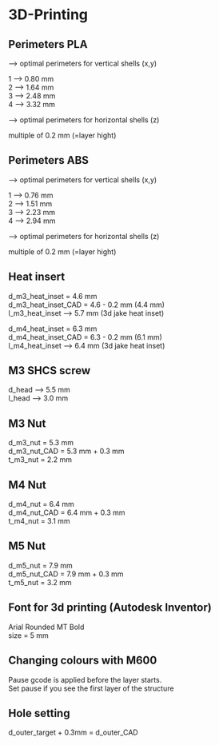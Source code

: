 # 3D-Printing  
## Perimeters PLA
--> optimal perimeters for vertical shells (x,y)

1 --> 0.80 mm  
2 --> 1.64 mm  
3 --> 2.48 mm  
4 --> 3.32 mm  

--> optimal perimeters for horizontal shells (z)

multiple of 0.2 mm (=layer hight)

## Perimeters ABS
--> optimal perimeters for vertical shells (x,y)

1 --> 0.76 mm  
2 --> 1.51 mm  
3 --> 2.23 mm  
4 --> 2.94 mm  

--> optimal perimeters for horizontal shells (z)

multiple of 0.2 mm (=layer hight)

## Heat insert
d_m3_heat_inset = 4.6 mm  
d_m3_heat_inset_CAD = 4.6 - 0.2 mm (4.4 mm)  
l_m3_heat_inset --> 5.7 mm (3d jake heat inset)  

d_m4_heat_inset = 6.3 mm  
d_m4_heat_inset_CAD = 6.3 - 0.2 mm (6.1 mm)  
l_m4_heat_inset --> 6.4 mm (3d jake heat inset)  

## M3 SHCS screw
d_head --> 5.5 mm  
l_head --> 3.0 mm  

## M3 Nut
d_m3_nut = 5.3 mm  
d_m3_nut_CAD = 5.3 mm + 0.3 mm  
t_m3_nut = 2.2 mm  

## M4 Nut
d_m4_nut = 6.4 mm  
d_m4_nut_CAD = 6.4 mm + 0.3 mm  
t_m4_nut = 3.1 mm  

## M5 Nut
d_m5_nut = 7.9 mm  
d_m5_nut_CAD = 7.9 mm + 0.3 mm  
t_m5_nut = 3.2 mm  

## Font for 3d printing (Autodesk Inventor)
Arial Rounded MT Bold  
size = 5 mm  

## Changing colours with M600
Pause gcode is applied before the layer starts.  
Set pause if you see the first layer of the structure

## Hole setting
d_outer_target + 0.3mm = d_outer_CAD

